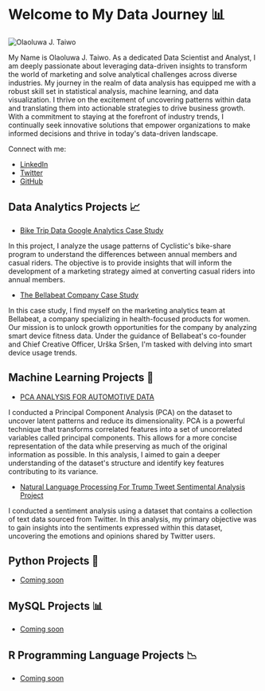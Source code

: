 # Welcome to My Data Journey 📊

![Olaoluwa J. Taiwo](https://github.com/OlaoluwajohnsonT/Portfolio/blob/main/1000020723-removebg.png)


My Name is Olaoluwa J. Taiwo. As a dedicated Data Scientist and Analyst, I am deeply passionate about leveraging data-driven insights to transform the world of marketing and solve analytical challenges across diverse industries. My journey in the realm of data analysis has equipped me with a robust skill set in statistical analysis, machine learning, and data visualization. I thrive on the excitement of uncovering patterns within data and translating them into actionable strategies to drive business growth. With a commitment to staying at the forefront of industry trends, I continually seek innovative solutions that empower organizations to make informed decisions and thrive in today's data-driven landscape.

Connect with me:
- [LinkedIn](https://www.linkedin.com/in/your-linkedin-profile)
- [Twitter](https://twitter.com/your-twitter-handle)
- [GitHub](https://github.com/your-github-username)

## Data Analytics Projects 📈

- [Bike Trip Data Google Analytics Case Study](https://github.com/OlaoluwajohnsonT/Bike-Trip-Datat-Google-Analytics-Case-Study)

In this project, I analyze the usage patterns of Cyclistic's bike-share program to understand the differences between annual members and casual riders. The objective is to provide insights that will inform the development of a marketing strategy aimed at converting casual riders into annual members.
  
- [The Bellabeat Company Case Study](https://github.com/OlaoluwajohnsonT/The-BellaBeat-Company-Case-Study)

In this case study, I find myself on the marketing analytics team at Bellabeat, a company specializing in health-focused products for women. Our mission is to unlock growth opportunities for the company by analyzing smart device fitness data. Under the guidance of Bellabeat's co-founder and Chief Creative Officer, Urška Sršen, I'm tasked with delving into smart device usage trends.


## Machine Learning Projects 🤖

- [PCA ANALYSIS FOR AUTOMOTIVE DATA](https://github.com/OlaoluwajohnsonT/PCA-ANALYSIS-FOR-AUTOMOTIVE-DATA-Project)

I conducted a Principal Component Analysis (PCA) on the dataset to uncover latent patterns and reduce its dimensionality. PCA is a powerful technique that transforms correlated features into a set of uncorrelated variables called principal components. This allows for a more concise representation of the data while preserving as much of the original information as possible. In this analysis, I aimed to gain a deeper understanding of the dataset's structure and identify key features contributing to its variance.

- [Natural Language Processing For Trump Tweet Sentimental Analysis Project](https://github.com/OlaoluwajohnsonT/Twitter-Trump-tweet-Sentimental-Analysis-Project)

I conducted a sentiment analysis using a dataset that contains a collection of text data sourced from Twitter. In this analysis, my primary objective was to gain insights into the sentiments expressed within this dataset, uncovering the emotions and opinions shared by Twitter users.

## Python Projects 🐍

- [Coming soon](project1_link_url)

## MySQL Projects 📊

- [Coming soon](project1_link_url)

## R Programming Language Projects 📉

- [Coming soon](project1_link_url)

